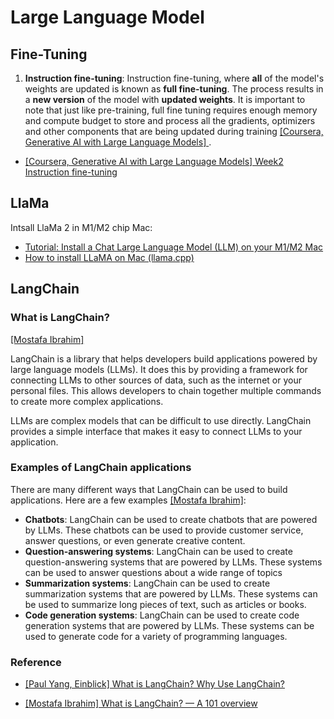 
# Large Language Model


## Fine-Tuning 



1. **Instruction fine-tuning**: Instruction fine-tuning, where **all** of the model's weights are updated is known as **full fine-tuning**. The process results in a **new version** of the model with **updated weights**. It is important to note that just like pre-training, full fine tuning requires enough memory and compute budget to store and process all the gradients, optimizers and other components that are being updated during training [[Coursera, Generative AI with Large Language Models] ][Week2 Instruction fine-tuning]. 

* [Week2 Instruction fine-tuning]: https://www.coursera.org/learn/generative-ai-with-llms/lecture/exyNC/instruction-fine-tuning
[[Coursera, Generative AI with Large Language Models] Week2 Instruction fine-tuning](https://www.coursera.org/learn/generative-ai-with-llms/lecture/exyNC/instruction-fine-tuning)


## LlaMa

Intsall LlaMa 2 in M1/M2 chip Mac:
* [Tutorial: Install a Chat Large Language Model (LLM) on your M1/M2 Mac](https://www.youtube.com/watch?v=rStOK2FfyEY)
* [How to install LLaMA on Mac (llama.cpp)](https://agi-sphere.com/install-llama-mac/#Step_1_Install_Homebrew)


## LangChain

### What is LangChain?

[[Mostafa Ibrahim]][What is LangChain? — A 101 overview]

LangChain is a library that helps developers build applications powered by large language models (LLMs). It does this by providing a framework for connecting LLMs to other sources of data, such as the internet or your personal files. This allows developers to chain together multiple commands to create more complex applications.

LLMs are complex models that can be difficult to use directly. LangChain provides a simple interface that makes it easy to connect LLMs to your application.


### Examples of LangChain applications

There are many different ways that LangChain can be used to build applications. Here are a few examples [[Mostafa Ibrahim]][What is LangChain? — A 101 overview]:
* **Chatbots**: LangChain can be used to create chatbots that are powered by LLMs. These chatbots can be used to provide customer service, answer questions, or even generate creative content.
* **Question-answering systems**: LangChain can be used to create question-answering systems that are powered by LLMs. These systems can be used to answer questions about a wide range of topics
* **Summarization systems**: LangChain can be used to create summarization systems that are powered by LLMs. These systems can be used to summarize long pieces of text, such as articles or books.
* **Code generation systems**: LangChain can be used to create code generation systems that are powered by LLMs. These systems can be used to generate code for a variety of programming languages.


### Reference

* [What is LangChain? Why Use LangChain?]: https://www.einblick.ai/blog/what-is-langchain-why-use-it/#:~:text=At%20a%20high%20level%2C%20LangChain,way%20to%20build%20user%20interfaces.
[[Paul Yang, Einblick] What is LangChain? Why Use LangChain?](https://www.einblick.ai/blog/what-is-langchain-why-use-it/#:~:text=At%20a%20high%20level%2C%20LangChain,way%20to%20build%20user%20interfaces.)


* [What is LangChain? — A 101 overview]: https://medium.com/the-techlife/what-is-langchain-a-101-overview-c2bed339b08f
[[Mostafa Ibrahim] What is LangChain? — A 101 overview](https://medium.com/the-techlife/what-is-langchain-a-101-overview-c2bed339b08f)








